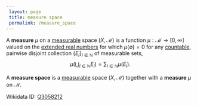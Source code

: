```yaml
---
 layout: page
 title: measure space
 permalink: /measure_space
---
```


A **measure** $\mu$ on a [measurable](https://defsmath.github.io/DefsMath/measurable) space $(X,\mathcal M)$ is a function $\mu:\mathcal M \to [0,\infty]$ valued on the [extended real numbers](https://defsmath.github.io/DefsMath/extended_real_numbers) for which $\mu(\emptyset) = 0$ for any [countable](https://defsmath.github.io/DefsMath/countable), pairwise disjoint collection $\{E_i\}_{i\in\mathbb N}$ of measurable sets, $$\mu\left(\bigcup_{i\in\mathbb N} E_i\right) = \sum_{i\in\mathbb N} \mu(E_i).$$

A **measure space** is a [measurable](https://defsmath.github.io/DefsMath/measurable) space $(X,\mathcal M)$ together with a **measure** $\mu$ on $\mathcal M$.

Wikidata ID: [Q3058212](https://www.wikidata.org/wiki/Q3058212)